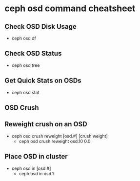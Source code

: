 # ceph osd command cheatsheet

## Check OSD Disk Usage
- ceph osd df

## Check OSD Status
- ceph osd tree

## Get Quick Stats on OSDs
- ceph osd stat

## OSD Crush

## Reweight crush on an OSD
- ceph osd crush reweight [osd.#] [crush weight]
  - ceph osd crush reweight osd.10 0.0

## Place OSD in cluster
- ceph osd in [osd.#]
  - ceph osd in osd.1
